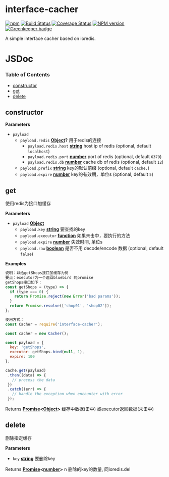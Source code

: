 # interface-cacher

[![npm](https://img.shields.io/npm/dt/interface-cacher.svg)](https://www.npmjs.com/package/interface-cacher)
[![Build Status](https://api.travis-ci.org/gedennis/interface-cacher.svg?branch=master&name=dennis)](https://travis-ci.org/gedennis/interface-cacher)
[![Coverage Status](https://coveralls.io/repos/github/gedennis/interface-cacher/badge.svg?branch=master)](https://coveralls.io/github/gedennis/interface-cacher?branch=master) 
[![NPM version](https://img.shields.io/npm/v/interface-cacher.svg?style=flat)](https://www.npmjs.com/package/interface-cacher) [![Greenkeeper badge](https://badges.greenkeeper.io/gedennis/interface-cacher.svg)](https://greenkeeper.io/)

A simple interface cacher based on ioredis.

# JSDoc

<!-- Generated by documentation.js. Update this documentation by updating the source code. -->

### Table of Contents

-   [constructor](#constructor)
-   [get](#get)
-   [delete](#delete)

## constructor

**Parameters**

-   `payload`  
    -   `payload.redis` **[Object](https://developer.mozilla.org/docs/Web/JavaScript/Reference/Global_Objects/Object)?** 用于redis的连接
        -   `payload.redis.host` **[string](https://developer.mozilla.org/docs/Web/JavaScript/Reference/Global_Objects/String)** host ip of redis (optional, default `localhost`)
        -   `payload.redis.port` **[number](https://developer.mozilla.org/docs/Web/JavaScript/Reference/Global_Objects/Number)** port of redis (optional, default `6379`)
        -   `payload.redis.db` **[number](https://developer.mozilla.org/docs/Web/JavaScript/Reference/Global_Objects/Number)** cache db of redis (optional, default `12`)
    -   `payload.prefix` **[string](https://developer.mozilla.org/docs/Web/JavaScript/Reference/Global_Objects/String)** key的默认前缀 (optional, default `cache.`)
    -   `payload.expire` **[number](https://developer.mozilla.org/docs/Web/JavaScript/Reference/Global_Objects/Number)** key的有效期，单位s (optional, default `5`)

## get

使用redis为接口加缓存

**Parameters**

-   `payload` **[Object](https://developer.mozilla.org/docs/Web/JavaScript/Reference/Global_Objects/Object)** 
    -   `payload.key` **[string](https://developer.mozilla.org/docs/Web/JavaScript/Reference/Global_Objects/String)** 要查找的key
    -   `payload.executor` **[function](https://developer.mozilla.org/docs/Web/JavaScript/Reference/Statements/function)** 如果未击中，要执行的方法
    -   `payload.expire` **[number](https://developer.mozilla.org/docs/Web/JavaScript/Reference/Global_Objects/Number)** 失效时间, 单位s
    -   `payload.raw` **[boolean](https://developer.mozilla.org/docs/Web/JavaScript/Reference/Global_Objects/Boolean)** 是否不用 decode/encode 数据 (optional, default `false`)

**Examples**

```javascript
说明：以给getShops接口加缓存为例
要点：executor为一个返回bluebird 的promise
getShops接口如下：
const getShops = (type) => {
  if (type === 0) {
    return Promise.reject(new Error('bad params'));
  }
  return Promise.resolve(['shop01', 'shop02']);
};

使用方式：
const Cacher = require('interface-cacher');

const cacher = new Cacher();

const payload = {
  key: 'getShops',
  executor: getShops.bind(null, 1),
  expire: 100
};

cache.get(payload)
 .then((data) => {
   // process the data
 })
 .catch((err) => {
   // handle the exception when encounter with error
 });
```

Returns **[Promise](https://developer.mozilla.org/docs/Web/JavaScript/Reference/Global_Objects/Promise)&lt;[Object](https://developer.mozilla.org/docs/Web/JavaScript/Reference/Global_Objects/Object)>** 缓存中数据(击中) 或executor返回数据(未击中)

## delete

删除指定缓存

**Parameters**

-   `key` **[string](https://developer.mozilla.org/docs/Web/JavaScript/Reference/Global_Objects/String)** 要删除key

Returns **[Promise](https://developer.mozilla.org/docs/Web/JavaScript/Reference/Global_Objects/Promise)&lt;[number](https://developer.mozilla.org/docs/Web/JavaScript/Reference/Global_Objects/Number)>** n 删除的key的数量, 同ioredis.del

